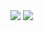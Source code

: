 <img src="https://github.com/shawnco411/C-programming/blob/master/2019/img/20190301.png">

<img src="https://github.com/shawnco411/C-programming/blob/master/2019/img/20190302.png">
